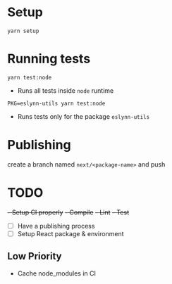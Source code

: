 # Setup

`yarn setup`

# Running tests

`yarn test:node`
 - Runs all tests inside `node` runtime
 
 `PKG=eslynn-utils yarn test:node`
 - Runs tests only for the package `eslynn-utils`

# Publishing

create a branch named `next/<package-name>` and push


# TODO

~~- Setup CI properly~~
  ~~- Compile~~
  ~~- Lint~~
  ~~- Test~~
- [ ] Have a publishing process
- [ ] Setup React package & environment

## Low Priority

- Cache node_modules in CI
